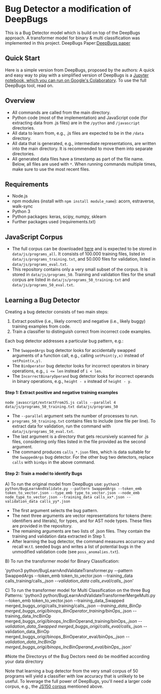 Bug Detector a modification of DeepBugs
====================================
This is a Bug Detector model which is build on top of the DeepBugs approach. A transformer model for binary & multi classification was implemented in this project.
DeepBugs Paper:[DeepBugs paper](http://software-lab.org/publications/oopsla2018_DeepBugs.pdf)

Quick Start
--------------
Here is a simple version from DeepBugs, proposed by the authors:
A quick and easy way to play with a simplified version of DeepBugs is a [Jupyter notebook, which you can run on Google's Colaboratory](https://colab.research.google.com/github/michaelpradel/DeepBugs/blob/master/DeepBugs.ipynb). To use the full DeepBugs tool, read on.

Overview
-------------
* All commands are called from the main directory.
* Python code (most of the implementation) and JavaScript code (for extracting data from .js files) are in the `/python` and `/javascript` directories.
* All data to learn from, e.g., .js files are expected to be in the `/data` directory.
* All data that is generated, e.g., intermediate representations, are written into the main directory. It is recommended to move them into separate directories.
* All generated data files have a timestamp as part of the file name. Below, all files are used with `*`. When running commands multiple times, make sure to use the most recent files.


Requirements
------------------

* Node.js
* npm modules (install with `npm install module_name`): acorn, estraverse, walk-sync
* Python 3
* Python packages: keras, scipy, numpy, sklearn
* Further packages used (requirements.txt)


JavaScript Corpus
-----------------------

* The full corpus can be downloaded [here](http://www.srl.inf.ethz.ch/js150.php) and is expected to be stored in `data/js/programs_all`. It consists of 100.000 training files, listed in `data/js/programs_training.txt`, and 50.000 files for validation, listed in `data/js/programs_eval.txt`. 
* This repository contains only a very small subset of the corpus. It is stored in `data/js/programs_50`. Training and validation files for the small corpus are listed in `data/js/programs_50_training.txt` and `data/js/programs_50_eval.txt`.


Learning a Bug Detector
-------------------------------

Creating a bug detector consists of two main steps:
1) Extract positive (i.e., likely correct) and negative (i.e., likely buggy) training examples from code.
2) Train a classifier to distinguish correct from incorrect code examples.

Each bug detector addresses a particular bug pattern, e.g.:

  * The `SwappedArgs` bug detector looks for accidentally swapped arguments of a function call, e.g., calling `setPoint(y,x)` instead of `setPoint(x,y)`.
  * The `BinOperator` bug detector looks for incorrect operators in binary operations, e.g., `i <= len` instead of `i < len`.
  * The `IncorrectBinaryOperand` bug detector looks for incorrect operands in binary operations, e.g., `height - x` instead of `height - y`.

#### Step 1: Extract positive and negative training examples

`node javascript/extractFromJS.js calls --parallel 4 data/js/programs_50_training.txt data/js/programs_50`

  * The `--parallel` argument sets the number of processes to run.
  * `programs_50_training.txt` contains files to include (one file per line). To extract data for validation, run the command with `data/js/programs_50_eval.txt`.
  * The last argument is a directory that gets recursively scanned for .js files, considering only files listed in the file provided as the second argument.
  * The command produces `calls_*.json` files, which is data suitable for the `SwappedArgs` bug detector. For the other bug two detectors, replace `calls` with `binOps` in the above command.

#### Step 2: Train a model to identify Bugs 

A) To run the original model from DeepBugs use:
`python3 python/BugLearnAndValidate.py --pattern SwappedArgs --token_emb token_to_vector.json --type_emb type_to_vector.json --node_emb node_type_to_vector.json --training_data calls_xx*.json --validation_data calls_yy*.json`

  * The first argument selects the bug pattern.
  * The next three arguments are vector representations for tokens (here: identifiers and literals), for types, and for AST node types. These files are provided in the repository.
  * The remaining arguments are two lists of .json files. They contain the training and validation data extracted in Step 1.
  * After learning the bug detector, the command measures accurracy and recall w.r.t. seeded bugs and writes a list of potential bugs in the unmodified validation code (see `poss_anomalies.txt`).

B) To run the transformer model for Binary Classification:

 'python3 python/BugLearnAndValidateTransformer.py --pattern SwappedArgs --token_emb token_to_vector.json --training_data calls_training/calls_*.json --validation_data calls_eval/calls_*.json'

C) To run the transformer model for Multi Classification on the three Bug Patterns:
 'python3 python/BugLearnAndValidateTransformerMergeMulti.py --token_emb token_to_vector.json --training_data_Swapped merged_buggs_origi/calls_training/calls_*.json --training_data_BinOp merged_buggs_origi/binops_BinOperator_training/binOps_*.json --training_data_IncBinOp merged_buggs_origi/binops_IncBinOperand_training/binOps_*.json  --validation_data_Swapped merged_buggs_origi/calls_eval/calls_*.json  --validation_data_BinOp merged_buggs_origi/binops_BinOperator_eval/binOps_*.json --validation_data_IncBinOp merged_buggs_origi/binops_IncBinOperand_eval/binOps_*.json'

#Note the Directorys of the Bug Dectors need do be modified according your data directory

Note that learning a bug detector from the very small corpus of 50 programs will yield a classifier with low accuracy that is unlikely to be useful. To leverage the full power of DeepBugs, you'll need a larger code corpus, e.g., the [JS150 corpus](http://www.srl.inf.ethz.ch/js150.php) mentioned above.

